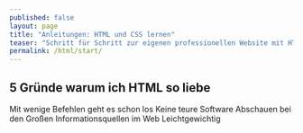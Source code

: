 ```yaml
---
published: false
layout: page
title: "Anleitungen: HTML und CSS lernen"
teaser: "Schritt für Schritt zur eigenen professionellen Website mit HTML und CSS."
permalink: /html/start/
---
```





## 5 Gründe warum ich HTML so liebe

Mit wenige Befehlen geht es schon los
Keine teure Software
Abschauen bei den Großen
Informationsquellen im Web
Leichtgewichtig
